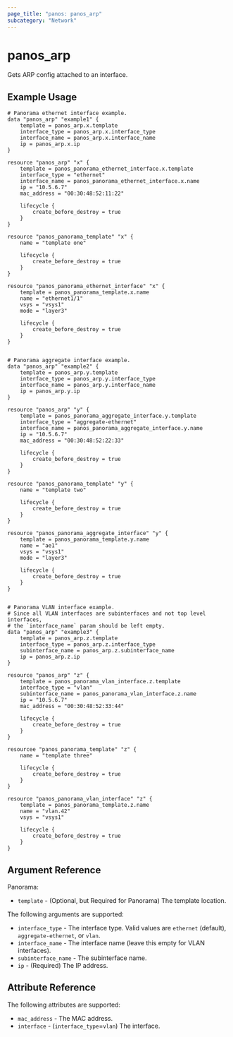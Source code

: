 ```yaml
---
page_title: "panos: panos_arp"
subcategory: "Network"
---
```


# panos_arp

Gets ARP config attached to an interface.


## Example Usage

```hcl
# Panorama ethernet interface example.
data "panos_arp" "example1" {
    template = panos_arp.x.template
    interface_type = panos_arp.x.interface_type
    interface_name = panos_arp.x.interface_name
    ip = panos_arp.x.ip
}

resource "panos_arp" "x" {
    template = panos_panorama_ethernet_interface.x.template
    interface_type = "ethernet"
    interface_name = panos_panorama_ethernet_interface.x.name
    ip = "10.5.6.7"
    mac_address = "00:30:48:52:11:22"

    lifecycle {
        create_before_destroy = true
    }
}

resource "panos_panorama_template" "x" {
    name = "template one"

    lifecycle {
        create_before_destroy = true
    }
}

resource "panos_panorama_ethernet_interface" "x" {
    template = panos_panorama_template.x.name
    name = "ethernet1/1"
    vsys = "vsys1"
    mode = "layer3"

    lifecycle {
        create_before_destroy = true
    }
}


# Panorama aggregate interface example.
data "panos_arp" "example2" {
    template = panos_arp.y.template
    interface_type = panos_arp.y.interface_type
    interface_name = panos_arp.y.interface_name
    ip = panos_arp.y.ip
}

resource "panos_arp" "y" {
    template = panos_panorama_aggregate_interface.y.template
    interface_type = "aggregate-ethernet"
    interface_name = panos_panorama_aggregate_interface.y.name
    ip = "10.5.6.7"
    mac_address = "00:30:48:52:22:33"

    lifecycle {
        create_before_destroy = true
    }
}

resource "panos_panorama_template" "y" {
    name = "template two"

    lifecycle {
        create_before_destroy = true
    }
}

resource "panos_panorama_aggregate_interface" "y" {
    template = panos_panorama_template.y.name
    name = "ae1"
    vsys = "vsys1"
    mode = "layer3"

    lifecycle {
        create_before_destroy = true
    }
}


# Panorama VLAN interface example.
# Since all VLAN interfaces are subinterfaces and not top level interfaces,
# the `interface_name` param should be left empty.
data "panos_arp" "example3" {
    template = panos_arp.z.template
    interface_type = panos_arp.z.interface_type
    subinterface_name = panos_arp.z.subinterface_name
    ip = panos_arp.z.ip
}

resource "panos_arp" "z" {
    template = panos_panorama_vlan_interface.z.template
    interface_type = "vlan"
    subinterface_name = panos_panorama_vlan_interface.z.name
    ip = "10.5.6.7"
    mac_address = "00:30:48:52:33:44"

    lifecycle {
        create_before_destroy = true
    }
}

resourcee "panos_panorama_template" "z" {
    name = "template three"

    lifecycle {
        create_before_destroy = true
    }
}

resource "panos_panorama_vlan_interface" "z" {
    template = panos_panorama_template.z.name
    name = "vlan.42"
    vsys = "vsys1"

    lifecycle {
        create_before_destroy = true
    }
}
```


## Argument Reference

Panorama:

* `template` - (Optional, but Required for Panorama) The template location.

The following arguments are supported:

* `interface_type` - The interface type.  Valid values are `ethernet` (default),
  `aggregate-ethernet`, or `vlan`.
* `interface_name` - The interface name (leave this empty for VLAN interfaces).
* `subinterface_name` - The subinterface name.
* `ip` - (Required) The IP address.

## Attribute Reference

The following attributes are supported:

* `mac_address` - The MAC address.
* `interface` - (`interface_type`=`vlan`) The interface.
